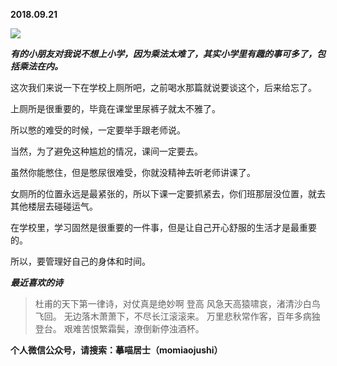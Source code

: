 
          
            
**2018.09.21**



![](//upload-images.jianshu.io/upload_images/51001-cdead559bf7cbc35.jpeg)




***有的小朋友对我说不想上小学，因为乘法太难了，其实小学里有趣的事可多了，包括乘法在内。***

这次我们来说一下在学校上厕所吧，之前喝水那篇就说要谈这个，后来给忘了。

上厕所是很重要的，毕竟在课堂里尿裤子就太不雅了。

所以憋的难受的时候，一定要举手跟老师说。

当然，为了避免这种尴尬的情况，课间一定要去。

虽然你能憋住，但是憋尿很难受，你就没精神去听老师讲课了。

女厕所的位置永远是最紧张的，所以下课一定要抓紧去，你们班那层没位置，就去其他楼层去碰碰运气。

在学校里，学习固然是很重要的一件事，但是让自己开心舒服的生活才是最重要的。

所以，要管理好自己的身体和时间。


***最近喜欢的诗***
>杜甫的天下第一律诗，对仗真是绝妙啊
登高
风急天高猿啸哀，渚清沙白鸟飞回。
无边落木萧萧下，不尽长江滚滚来。
万里悲秋常作客，百年多病独登台。
艰难苦恨繁霜鬓，潦倒新停浊酒杯。




**个人微信公众号，请搜索：摹喵居士（momiaojushi）**

          
        